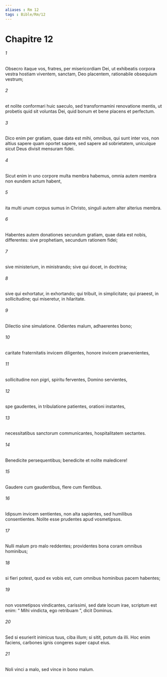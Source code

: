 ```yaml
---
aliases : Rm 12
tags : Bible/Rm/12
---
```


# Chapitre 12

###### 1
Obsecro itaque vos, fratres, per misericordiam Dei, ut exhibeatis corpora vestra hostiam viventem, sanctam, Deo placentem, rationabile obsequium vestrum; 
###### 2
et nolite conformari huic saeculo, sed transformamini renovatione mentis, ut probetis quid sit voluntas Dei, quid bonum et bene placens et perfectum.
###### 3
Dico enim per gratiam, quae data est mihi, omnibus, qui sunt inter vos, non altius sapere quam oportet sapere, sed sapere ad sobrietatem, unicuique sicut Deus divisit mensuram fidei. 
###### 4
Sicut enim in uno corpore multa membra habemus, omnia autem membra non eundem actum habent, 
###### 5
ita multi unum corpus sumus in Christo, singuli autem alter alterius membra. 
###### 6
Habentes autem donationes secundum gratiam, quae data est nobis, differentes: sive prophetiam, secundum rationem fidei; 
###### 7
sive ministerium, in ministrando; sive qui docet, in doctrina; 
###### 8
sive qui exhortatur, in exhortando; qui tribuit, in simplicitate; qui praeest, in sollicitudine; qui miseretur, in hilaritate.
###### 9
Dilectio sine simulatione. Odientes malum, adhaerentes bono; 
###### 10
caritate fraternitatis invicem diligentes, honore invicem praevenientes, 
###### 11
sollicitudine non pigri, spiritu ferventes, Domino servientes, 
###### 12
spe gaudentes, in tribulatione patientes, orationi instantes, 
###### 13
necessitatibus sanctorum communicantes, hospitalitatem sectantes. 
###### 14
Benedicite persequentibus; benedicite et nolite maledicere! 
###### 15
Gaudere cum gaudentibus, flere cum flentibus. 
###### 16
Idipsum invicem sentientes, non alta sapientes, sed humilibus consentientes. Nolite esse prudentes apud vosmetipsos.
###### 17
Nulli malum pro malo reddentes; providentes bona coram omnibus hominibus; 
###### 18
si fieri potest, quod ex vobis est, cum omnibus hominibus pacem habentes; 
###### 19
non vosmetipsos vindicantes, carissimi, sed date locum irae, scriptum est enim: “ Mihi vindicta, ego retribuam ”, dicit Dominus. 
###### 20
Sed si esurierit inimicus tuus, ciba illum; si sitit, potum da illi. Hoc enim faciens, carbones ignis congeres super caput eius. 
###### 21
Noli vinci a malo, sed vince in bono malum.
